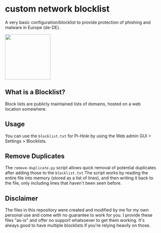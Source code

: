 # custom network blocklist

A very basic configuration/blocklist to provide protection of phishing and malware in Europe (de-DE).

<img src="https://i.imgur.com/ah8GB08.png" height="150px"/>  

## What is a Blocklist?

Block lists are publicly maintained lists of domains, hosted on a web location somewhere.

## Usage

You can use the `blocklist.txt` for Pi-Hole by using the Web admin GUI > Settings > Blocklists.

## Remove Duplicates

The `remove-duplicate.py` script allows quick removal of potential duplicates after adding those to the `blocklist.txt` The script works by reading the entire file into memory (stored as a list of lines), and then writing it back to the file, only including lines that haven't been seen before.

## Disclaimer
The files in this repository were created and modified by me for my own personal use and come with no guarantee to work for you. I provide these files "as-is" and offer no support whatsoever to get them working. It's always good to have multiple blocklists if you're relying heavily on those.
